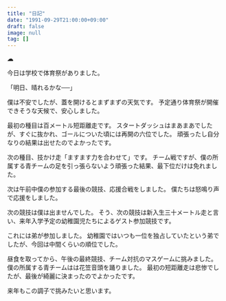 ```yaml
---
title: "日記"
date: "1991-09-29T21:00:00+09:00"
draft: false
image: null
tag: []
---
```


__☁__

今日は学校で体育祭がありました。

「明日、晴れるかな──」

僕は不安でしたが、蓋を開けるとまずまずの天気です。
予定通り体育祭が開催できそうな天候で、安心しました。

最初の種目は百メートル短距離走です。
スタートダッシュはまあまあでしたが、すぐに抜かれ、ゴールについた頃には再開の六位でした。
頑張ったし自分なりの結果は出せたのでよかったです。

次の種目、技かけ走「ますます力を合わせて」です。
チーム戦ですが、僕の所属する青チームの足を引っ張らないよう頑張った結果、最下位だけは免れました。

次は午前中僕の参加する最後の競技、応援合戦をしました。
僕たちは怒鳴り声で応援をしました。

次の競技は僕は出ませんでした。
そう、次の競技は新入生三十メートル走と言い、来年入学予定の幼稚園児たちによるゲスト参加競技です。

これには弟が参加しました。
幼稚園ではいつも一位を独占していたという弟でしたが、今回は中間くらいの順位でした。

昼食を取ってから、午後の最終競技、チーム対抗のマスゲームに挑みました。
僕の所属する青チームはは花笠音頭を踊りました。
最初の短距離走は悲惨でしたが、最後が綺麗に決まったのでよかったです。

来年もこの調子で挑みたいと思います。
